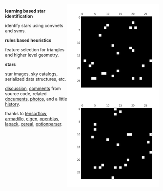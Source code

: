 <img src="docs/images/star4b.png" align="right" height="300" width="300"/>

<img src="docs/images/star4a.png" align="right" height="300" width="300"/>

**learning based star identification**

identify stars using convnets and svms.

**rules based heuristics**

feature selection for triangles and higher level geometry.

**stars**

star images, sky catalogs, serialized data structures, etc.

[discussion](http://starid.org), [comments](http://starid.org/comments) from source code, related [documents](http://starid.org/references), [photos](http://photos.starid.org), and a little [history](http://starid.org/about).

thanks to [tensorflow](http://github.com/tensorflow/tensorflow),
[armadillo](http://arma.sourceforge.net), [eigen](http://eigen.tuxfamily.org/index.php), [openblas](http://www.openblas.net/), [lapack](http://www.netlib.org/lapack/), [cereal](http://github.com/USCiLab/cereal),
[optionparser](http://optionparser.sourceforge.net).

